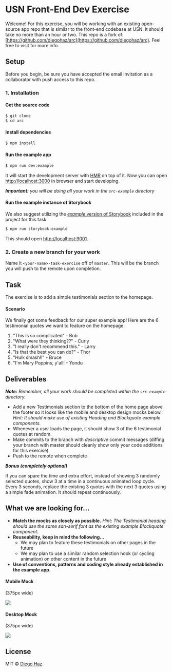 # USN Front-End Dev Exercise
Welcome! For this exercise, you will be working with an existing open-source app repo that is similar to the front-end codebase at USN. It should take no more than an hour or two. This repo is a fork of: [https://github.com/diegohaz/arc](https://github.com/diegohaz/arc). Feel free to visit for more info.

## Setup
Before you begin, be sure you have accepted the email invitation as a collaborator with push access to this repo.
### 1. Installation
#### Get the source code

```sh
$ git clone 
$ cd arc
```
#### Install dependencies

```sh
$ npm install
```
#### Run the example app

```sh
$ npm run dev:example
```

It will start the development server with [HMR](https://webpack.github.io/docs/hot-module-replacement) on top of it. Now you can open [http://localhost:3000](http://localhost:3000) in browser and start developing.

***Important:*** *you will be doing all your work in the `src-example` directory*
#### Run the example instance of Storybook
We also suggest utilizing the [*example* version of Storybook](https://github.com/diegohaz/arc/wiki/Example-components) included in the project for this task.

```sh
$ npm run storybook:example
```

This should open [http://localhost:9001](http://localhost:9001).

### 2. Create a new branch for your work
Name it `<your-name>-task-exercise` off of `master`. This will be the branch you will push to the remote upon completion.

## Task

The exercise is to add a simple testimonials section to the homepage.
#### Scenario
We finally got some feedback for our super example app! Here are the 6 testimonial quotes we want to feature on the homepage:


1. "This is so complicated" - Bob
3. "What were they thinking??" - Curly
2. "I really don't recommend this." - Larry
4. "Is that the best you can do?" - Thor
5. "Hulk smash!!" - Bruce
6. "I'm Mary Poppins, y'all! - Yondu 

## Deliverables

***Note:*** *Remember, all your work should be completed within the `src-example` directory.*

- Add a new Testimonials section to the bottom of the home page above the footer so it looks like the mobile and desktop design mocks below. *Hint: It should make use of existing Heading and Blockquote example components.*
- Whenever a user loads the page, it should show 3 of the 6 testimonial quotes at random.
- Make commits to the branch with *descriptive* commit messages (diffing your branch with master should cleanly show only your code additions for this exercise)
- Push to the remote when complete
  
***Bonus (completely optional)***

If you can spare the time and extra effort, instead of showing 3 randomly selected quotes, show 3 at a time in a continuous animated loop cycle. Every 3 seconds, replace the existing 3 quotes with the next 3 quotes using a simple fade animation. It should repeat continuously.

## What we are looking for…

- **Match the mocks as closely as possible.** *Hint: The Testimonial heading should use the same san-serif font as the existing example Blockquote component.*
- **Reuseability, keep in mind the following…**
    - We may plan to feature these testimonials on other pages in the future
    - We may plan to use a similar random selection hook (or cycling animation) on other content in the future
- **Use of conventions, patterns and coding style already established in the example app.**

#### Mobile Mock
(375px wide)

![](mobile-mock.png?raw=true)
#### Desktop Mock
(375px wide)

![](desktop-mock.png?raw=true)
## License

MIT © [Diego Haz](https://github.com/diegohaz)
